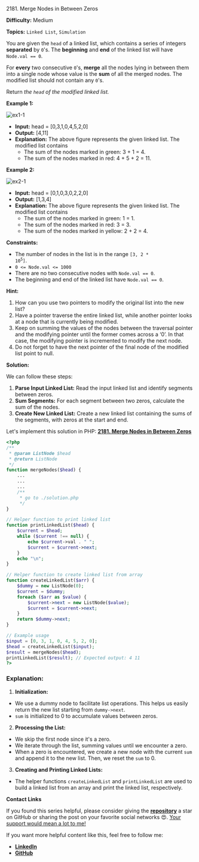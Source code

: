 2181\. Merge Nodes in Between Zeros

**Difficulty:** Medium

**Topics:** `Linked List`, `Simulation`

You are given the `head` of a linked list, which contains a series of integers **separated** by `0`'s. The **beginning** and **end** of the linked list will have `Node.val == 0`.

For **every** two consecutive `0`'s, **merge** all the nodes lying in between them into a single node whose value is the **sum** of all the merged nodes. The modified list should not contain any `0`'s.

Return _the `head` of the modified linked list._

**Example 1:**

![ex1-1](https://assets.leetcode.com/uploads/2022/02/02/ex1-1.png)

- **Input:** head = [0,3,1,0,4,5,2,0]
- **Output:** [4,11]
- **Explanation:** The above figure represents the given linked list. The modified list contains
  - The sum of the nodes marked in green: 3 + 1 = 4.
  - The sum of the nodes marked in red: 4 + 5 + 2 = 11.

**Example 2:**

![ex2-1](https://assets.leetcode.com/uploads/2022/02/02/ex2-1.png)

- **Input:** head = [0,1,0,3,0,2,2,0]
- **Output:** [1,3,4]
- **Explanation:** The above figure represents the given linked list. The modified list contains
  - The sum of the nodes marked in green: 1 = 1.
  - The sum of the nodes marked in red: 3 = 3.
  - The sum of the nodes marked in yellow: 2 + 2 = 4.

**Constraints:**

- The number of nodes in the list is in the range <code>[3, 2 * 10<sup>5</sup>]</code>.
- `0 <= Node.val <= 1000`
- There are no two consecutive nodes with `Node.val == 0`.
- The beginning and end of the linked list have `Node.val == 0`.


**Hint:**
1. How can you use two pointers to modify the original list into the new list?
2. Have a pointer traverse the entire linked list, while another pointer looks at a node that is currently being modified.
3. Keep on summing the values of the nodes between the traversal pointer and the modifying pointer until the former comes across a ‘0’. In that case, the modifying pointer is incremented to modify the next node.
4. Do not forget to have the next pointer of the final node of the modified list point to null.



**Solution:**

We can follow these steps:

1. **Parse Input Linked List:** Read the input linked list and identify segments between zeros.
2. **Sum Segments:** For each segment between two zeros, calculate the sum of the nodes.
3. **Create New Linked List:** Create a new linked list containing the sums of the segments, with zeros at the start and end.

Let's implement this solution in PHP: **[2181. Merge Nodes in Between Zeros](https://github.com/mah-shamim/leet-code-in-php/tree/main/algorithms/002181-merge-nodes-in-between-zeros/solution.php)**

```php
<?php
/**
 * @param ListNode $head
 * @return ListNode
 */
function mergeNodes($head) {
    ...
    ...
    ...
    /**
     * go to ./solution.php
     */
}

// Helper function to print linked list
function printLinkedList($head) {
    $current = $head;
    while ($current !== null) {
        echo $current->val . " ";
        $current = $current->next;
    }
    echo "\n";
}

// Helper function to create linked list from array
function createLinkedList($arr) {
    $dummy = new ListNode(0);
    $current = $dummy;
    foreach ($arr as $value) {
        $current->next = new ListNode($value);
        $current = $current->next;
    }
    return $dummy->next;
}

// Example usage
$input = [0, 3, 1, 0, 4, 5, 2, 0];
$head = createLinkedList($input);
$result = mergeNodes($head);
printLinkedList($result); // Expected output: 4 11
?>
```

### Explanation:

1. **Initialization:**
  - We use a dummy node to facilitate list operations. This helps us easily return the new list starting from `dummy->next`.
  - `sum` is initialized to 0 to accumulate values between zeros.

2. **Processing the List:**
  - We skip the first node since it's a zero.
  - We iterate through the list, summing values until we encounter a zero.
  - When a zero is encountered, we create a new node with the current `sum` and append it to the new list. Then, we reset the `sum` to 0.

3. **Creating and Printing Linked Lists:**
  - The helper functions `createLinkedList` and `printLinkedList` are used to build a linked list from an array and print the linked list, respectively.

**Contact Links**

If you found this series helpful, please consider giving the **[repository](https://github.com/mah-shamim/leet-code-in-php)** a star on GitHub or sharing the post on your favorite social networks 😍. [Your support would mean a lot to me!](https://isolatedcompliments.com/v09uayg6h?key=a647d02f1aafcddaf10536d7cd00bd7c)

If you want more helpful content like this, feel free to follow me:

- **[LinkedIn](https://www.linkedin.com/in/arifulhaque/)**
- **[GitHub](https://github.com/mah-shamim)**